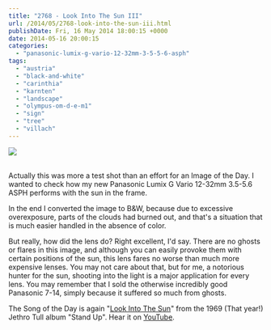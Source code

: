 ```yaml
---
title: "2768 - Look Into The Sun III"
url: /2014/05/2768-look-into-the-sun-iii.html
publishDate: Fri, 16 May 2014 18:00:15 +0000
date: 2014-05-16 20:00:15
categories: 
  - "panasonic-lumix-g-vario-12-32mm-3-5-5-6-asph"
tags: 
  - "austria"
  - "black-and-white"
  - "carinthia"
  - "karnten"
  - "landscape"
  - "olympus-om-d-e-m1"
  - "sign"
  - "tree"
  - "villach"
---
```

<div class="container">
<div class="center"><a target="_blank" href="https://d25zfm9zpd7gm5.cloudfront.net/1200x1200/2014/20140508_065524_lr.jpg"><img src="https://d25zfm9zpd7gm5.cloudfront.net/0600x0600/2014/20140508_065524_lr.jpg" /></a></div>
</div>
<br />

Actually this was more a test shot than an effort for an Image of the Day. I wanted to check how my new Panasonic Lumix G Vario 12-32mm 3.5-5.6 ASPH performs with the sun in the frame.

In the end I converted the image to B&amp;W, because due to excessive overexposure, parts of the clouds had burned out, and that's a situation that is much easier handled in the absence of color. 

But really, how did the lens do? Right excellent, I'd say. There are no ghosts or flares in this image, and although you can easily provoke them with certain positions of the sun, this lens fares no worse than much more expensive lenses. You may not care about that, but for me, a notorious hunter for the sun, shooting into the light is a major application for every lens. You may remember that I sold the otherwise incredibly good Panasonic 7-14, simply because it suffered so much from ghosts.

The Song of the Day is again "<a href="http://www.lyricsmode.com/lyrics/j/jethro_tull/look_into_the_sun.html" target="_blank">Look Into The Sun</a>" from the 1969 (That year!) Jethro Tull album "Stand Up". Hear it on <a href="https://www.youtube.com/watch?v=xaEVY1YeKr4" target="_blank">YouTube</a>.
